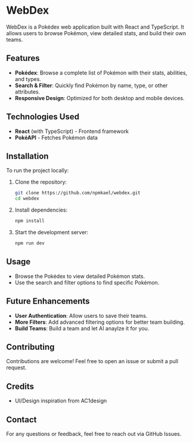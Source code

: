 # WebDex

WebDex is a Pokédex web application built with React and TypeScript. It allows users to browse Pokémon, view detailed stats, and build their own teams.

## Features

- **Pokédex**: Browse a complete list of Pokémon with their stats, abilities, and types.
- **Search & Filter**: Quickly find Pokémon by name, type, or other attributes.
- **Responsive Design**: Optimized for both desktop and mobile devices.

## Technologies Used

- **React** (with TypeScript) - Frontend framework
- **PokéAPI** - Fetches Pokémon data

## Installation

To run the project locally:

1. Clone the repository:
   ```sh
   git clone https://github.com/npmkael/webdex.git
   cd webdex
   ```
2. Install dependencies:
   ```sh
   npm install
   ```
3. Start the development server:
   ```sh
   npm run dev
   ```

## Usage

- Browse the Pokédex to view detailed Pokémon stats.
- Use the search and filter options to find specific Pokémon.

## Future Enhancements

- **User Authentication**: Allow users to save their teams.
- **More Filters**: Add advanced filtering options for better team building.
- **Build Teams**: Build a team and let AI anaylze it for you.

## Contributing

Contributions are welcome! Feel free to open an issue or submit a pull request.

## Credits
- UI/Design inspiration from AC1design

## Contact

For any questions or feedback, feel free to reach out via GitHub Issues.

